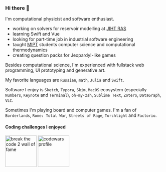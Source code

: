 ### Hi there 👋

I'm computational physicist and software enthusiast.

- working on solvers for reservoir modelling at [JIHT RAS](https://jiht.ru/en/)
- learning Swift and Vue
- looking for part-time job in industrial software engineering
- taught [MIPT](https://mipt.ru/english/) students computer science and computational thermodynamics
- creating question packs for Jeopardy!-like games

Besides computational science, I'm experienced with fullstack web programming, UI prototyping and generative art.

My favorite languages are `Russian`, `math`, `Julia` and `Swift`.

Software I enjoy is `Sketch`, `Typora`, `Skim`, `MacOS` ecosystem (especially `Numbers`, `Keynote` and `Terminal`), `oh-my-zsh`, `Sublime Text`, `Zotero`, `DataGraph`, `VLC`.

Sometimes I'm playing board and computer games.
I'm a fan of `Borderlands`, `Rome: Total War`, `Streets of Rage`, `Torchlight` and `Factorio`.

#### Coding challenges I enjoyed

<a href="http://breakthecode.tech/wall-of-fame?alt=96482db0-af5a-447c-9e21-08867808e3b9"><img src="https://cdn.btc2.tech/v27/images/loader/logo-btc-2.png" height=100 alt="break the code 2 wall of fame"/></a>
<a href="https://www.codewars.com/users/red_deer"><img src="https://global-uploads.webflow.com/62462834c60df92621c6b5be/62462c29f3165b55ea6255ea_light-text-logo-vertical.svg" height=100 alt="codewars profile"/></a>
